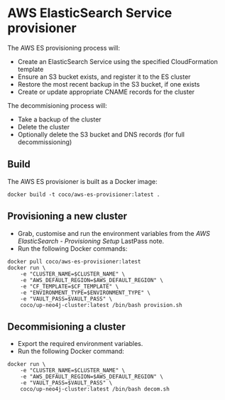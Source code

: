 # AWS ElasticSearch Service provisioner

The AWS ES provisioning process will:

 * Create an ElasticSearch Service using the specified CloudFormation template
 * Ensure an S3 bucket exists, and register it to the ES cluster
 * Restore the most recent backup in the S3 bucket, if one exists
 * Create or update appropriate CNAME records for the cluster

The decommisioning process will:

 * Take a backup of the cluster
 * Delete the cluster
 * Optionally delete the S3 bucket and DNS records (for full decommissioning)

## Build
The AWS ES provisioner is built as a Docker image:

`docker build -t coco/aws-es-provisioner:latest .`

## Provisioning a new cluster
- Grab, customise and run the environment variables from the *AWS ElasticSearch - Provisioning Setup* LastPass note.
- Run the following Docker commands:
```
docker pull coco/aws-es-provisioner:latest
docker run \
    -e "CLUSTER_NAME=$CLUSTER_NAME" \
    -e "AWS_DEFAULT_REGION=$AWS_DEFAULT_REGION" \
    -e "CF_TEMPLATE=$CF_TEMPLATE" \
    -e "ENVIRONMENT_TYPE=$ENVIRONMENT_TYPE" \
    -e "VAULT_PASS=$VAULT_PASS" \
    coco/up-neo4j-cluster:latest /bin/bash provision.sh
```

## Decommisioning a cluster
- Export the required environment variables.
- Run the following Docker command:
```
docker run \
    -e "CLUSTER_NAME=$CLUSTER_NAME" \
    -e "AWS_DEFAULT_REGION=$AWS_DEFAULT_REGION" \
    -e "VAULT_PASS=$VAULT_PASS" \
    coco/up-neo4j-cluster:latest /bin/bash decom.sh
```
